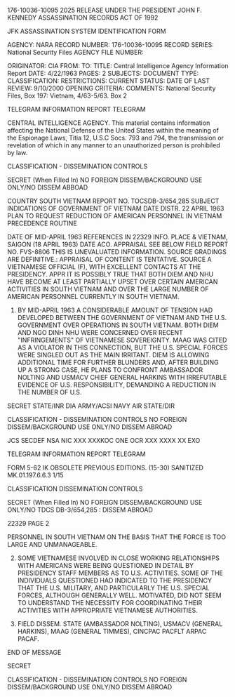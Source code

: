 176-10036-10095 2025 RELEASE UNDER THE PRESIDENT JOHN F. KENNEDY ASSASSINATION RECORDS ACT OF 1992

JFK ASSASSINATION SYSTEM
IDENTIFICATION FORM

AGENCY: NARA
RECORD NUMBER: 176-10036-10095
RECORD SERIES: National Security Files
AGENCY FILE NUMBER:

ORIGINATOR: CIA
FROM:
TO:
TITLE: Central Intelligence Agency Information Report
DATE: 4/22/1963
PAGES: 2
SUBJECTS:
DOCUMENT TYPE:
CLASSIFICATION:
RESTRICTIONS:
CURRENT STATUS:
DATE OF LAST REVIEW: 9/10/2000
OPENING CRITERIA:
COMMENTS: National Security Files, Box 197: Vietnam, 4/63-5/63. Box 2

TELEGRAM INFORMATION REPORT TELEGRAM

CENTRAL INTELLIGENCE AGENCY.
This material contains information affecting the National Defense of the United States within the meaning of the Espionage Laws, Titia 12, U.S.C Socs. 793 and 794, the transmission or revelation of which in any manner to an unauthorized person is prohibiled by law.

CLASSIFICATION - DISSEMINATION CONTROLS

SECRET
(When Filled In) NO FOREIGN DISSEM/BACKGROUND USE ONLY/NO DISSEM ABBOAD

COUNTRY SOUTH VIETNAM REPORT NO. TOCSDB-3/654,285
SUBJECT INDICATIONS OF GOVERNMENT OF VIETNAM DATE DISTR. 22 APRIL 1963
PLAN TO REQUEST REDUCTION OF AMERICAN
PERSONNEL IN VIETNAM PRECEDENCE ROUTINE

DATE OF MID-APRIL 1963 REFERENCES IN 22329
INFO.
PLACE & VIETNAM, SAIGON (18 APRIL 1963)
DATE ACO.
APPRAISAL SEE BELOW FIELD REPORT NO. FVS-8806
THIS IS UNEVALUATED INFORMATION. SOURCE GRADINGS ARE DEFINITIVE.: APPRAISAL OF CONTENT IS TENTATIVE.
SOURCE A VIETNAMESE OFFICIAL (F), WITH EXCELLENT CONTACTS AT THE PRESIDENCY.
APPR IT IS POSSIBLY TRUE THAT BOTH DIEM AND NHU HAVE BECOME AT LEAST PARTIALLY UPSET
OVER CERTAIN AMERICAN ACTIVITIES IN SOUTH VIETNAM AND OVER THE LARGE NUMBER OF
AMERICAN PERSONNEL CURRENTLY IN SOUTH VIETNAM.

1. BY MID-APRIL 1963 A CONSIDERABLE AMOUNT OF TENSION HAD
DEVELOPED BETWEEN THE GOVERNMENT OF VIETNAM AND THE U.S. GOVERNMENT
OVER OPERATIONS IN SOUTH VIETNAM. BOTH DIEM AND NGO DINH NHU WERE
CONCERNED OVER RECENT "INFRINGEMENTS" OF VIETNAMESE SOVEREIGNTY.
MAAG WAS CITED AS A VIOLATOR IN THIS CONNECTION, BUT THE U.S.
SPECIAL FORCES WERE SINGLED OUT AS THE MAIN IRRITANT. DIEM IS
ALLOWING ADDITIONAL TIME FOR FURTHER BLUNDERS AND, AFTER BUILDING
UP A STRONG CASE, HE PLANS TO CONFRONT AMBASSADOR NOLTING AND
USMACV CHIEF GENERAL HARKINS WITH IRREFUTABLE EVIDENCE OF U.S.
RESPONSIBILITY, DEMANDING A REDUCTION IN THE NUMBER OF U.S.

SECRET
STATE/INR DIA ARMY/ACSI NAVY AIR
STATE/DIR

CLASSIFICATION - DISSEMINATION CONTROLS
NO FOREIGN DISSEM/BACKGROUND USE ONLY/NO DISSEM ABROAD

JCS SECDEF NSA NIC XXX XXXKOC ONE OCR XXX XXXX XX EXO

TELEGRAM INFORMATION REPORT TELEGRAM

FORM
5-62 IK OBSOLETE PREVIOUS EDITIONS. (15-30)
SANITIZED MK.01.197.6.6.3 1/15

CLASSIFICATION DISSEMINATION CONTROLS

SECRET
(When Filled In) NO FOREIGN DISSEM/BACKGROUND USE ONLY/NO TDCS DB-3/654,285
: DISSEM ABROAD

22329
PAGE 2

PERSONNEL IN SOUTH VIETNAM ON THE BASIS THAT THE FORCE IS TOO
LARGE AND UNMANAGEABLE.

2. SOME VIETNAMESE INVOLVED IN CLOSE WORKING RELATIONSHIPS
WITH AMERICANS WERE BEING QUESTIONED IN DETAIL BY PRESIDENCY
STAFF MEMBERS AS TO U.S. ACTIVITIES. SOME OF THE INDIVIDUALS
QUESTIONED HAD INDICATED TO THE PRESIDENCY THAT THE U.S. MILITARY,
AND PARTICULARLY THE U.S. SPECIAL FORCES, ALTHOUGH GENERALLY
WELL. MOTIVATED, DID NOT SEEM TO UNDERSTAND THE NECESSITY FOR
COORDINATING THEIR ACTIVITIES WITH APPROPRIATE VIETNAMESE
AUTHORITIES.

3. FIELD DISSEM. STATE (AMBASSADOR NOLTING), USMACV
(GENERAL HARKINS), MAAG (GENERAL TIMMES), CINCPAC PACFLT ARPAC
PACAF.

END OF MESSAGE

SECRET

CLASSIFICATION - DISSEMINATION CONTROLS
NO FOREIGN DISSEM/BACKGROUND USE ONLY/NO DISSEM ABROAD
